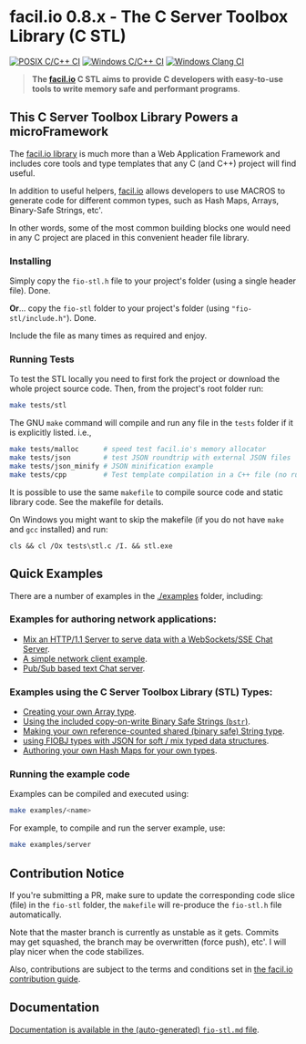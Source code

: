 # facil.io 0.8.x - The C Server Toolbox Library (C STL)

[![POSIX C/C++ CI](https://github.com/facil-io/cstl/actions/workflows/c-cpp.yml/badge.svg)](https://github.com/facil-io/cstl/actions/workflows/c-cpp.yml) [![Windows C/C++ CI](https://github.com/facil-io/cstl/actions/workflows/windows.yml/badge.svg)](https://github.com/facil-io/cstl/actions/workflows/windows.yml) [![Windows Clang CI](https://github.com/facil-io/cstl/actions/workflows/windows_clang.yml/badge.svg)](https://github.com/facil-io/cstl/actions/workflows/windows_clang.yml)

> **The [facil.io](http://facil.io) C STL aims to provide C developers with easy-to-use tools to write memory safe and performant programs**.

## This C Server Toolbox Library Powers a microFramework

The [facil.io library](https://facil.io) is much more than a Web Application Framework and includes core tools and type templates that any C (and C++) project will find useful.

In addition to useful helpers, [facil.io](https://facil.io) allows developers to use MACROS to generate code for different common types, such as Hash Maps, Arrays, Binary-Safe Strings, etc'.

In other words, some of the most common building blocks one would need in any C project are placed in this convenient header file library.

### Installing

Simply copy the `fio-stl.h` file to your project's folder (using a single header file).  Done.

**Or**... copy the `fio-stl` folder to your project's folder (using `"fio-stl/include.h"`). Done.

Include the file as many times as required and enjoy.

### Running Tests

To test the STL locally you need to first fork the project or download the whole project source code. Then, from the project's root folder run:

```bash
make tests/stl
```

The GNU `make` command will compile and run any file in the `tests` folder if it is explicitly listed. i.e.,

```bash
make tests/malloc      # speed test facil.io's memory allocator
make tests/json        # test JSON roundtrip with external JSON files
make tests/json_minify # JSON minification example
make tests/cpp         # Test template compilation in a C++ file (no run)... may fail on some compilers
```

It is possible to use the same `makefile` to compile source code and static library code. See the makefile for details.

On Windows you might want to skip the makefile (if you do not have `make` and `gcc` installed) and run:

```dos
cls && cl /Ox tests\stl.c /I. && stl.exe 
```

## Quick Examples

There are a number of examples in the [./examples](examples) folder, including:

### Examples for authoring network applications:

* [Mix an HTTP/1.1 Server to serve data with a WebSockets/SSE Chat Server](examples/server.c).
* [A simple network client example](examples/client.c).
* [Pub/Sub based text Chat server](examples/chat.c).

### Examples using the C Server Toolbox Library (STL) Types:

* [Creating your own Array type](examples/array.c).
* [Using the included copy-on-write Binary Safe Strings (`bstr`)](examples/bstr.c).
* [Making your own reference-counted shared (binary safe) String type](examples/string.c).
* [using FIOBJ types with JSON for soft / mix typed data structures](examples/fiobj.c).
* [Authoring your own Hash Maps for your own types](examples/map.c).

### Running the example code

Examples can be compiled and executed using:

```bash
make examples/<name>
```

For example, to compile and run the server example, use:

```bash
make examples/server
```

## Contribution Notice

If you're submitting a PR, make sure to update the corresponding code slice (file) in the `fio-stl` folder, the `makefile` will re-produce the `fio-stl.h` file automatically.

Note that the master branch is currently as unstable as it gets. Commits may get squashed, the branch may be overwritten (force push), etc'. I will play nicer when the code stabilizes.

Also, contributions are subject to the terms and conditions set in [the facil.io contribution guide](CONTRIBUTING.md). 

## Documentation

[Documentation is available in the (auto-generated) `fio-stl.md` file](fio-stl.md).
